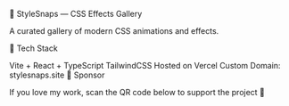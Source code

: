 
🎨 StyleSnaps — CSS Effects Gallery

A curated gallery of modern CSS animations and effects.

🚀 Tech Stack

Vite + React + TypeScript
TailwindCSS
Hosted on Vercel
Custom Domain: stylesnaps.site
💖 Sponsor

If you love my work, scan the QR code below to support the project 🙌
